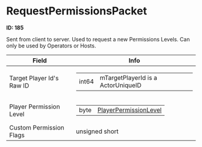 # RequestPermissionsPacket

__ID: 185__

Sent from client to server. Used to request a new Permissions Levels. Can only be used by Operators or Hosts.

<table><thead><tr><th>Field</th><th>Info</th></tr></thead><tbody>
<tr><td>Target Player Id's Raw ID</td><td><table><tbody><tr><td>int64</td><td>mTargetPlayerId is a ActorUniqueID</td></tr></tbody></table></td></tr>
<tr><td>Player Permission Level</td><td><table><tbody><tr><td>byte</td><td><a href="../enums/PlayerPermissionLevel.md">PlayerPermissionLevel</a></td></tr></tbody></table></td></tr>
<tr><td>Custom Permission Flags</td><td>unsigned short</td></tr>
</tbody></table>